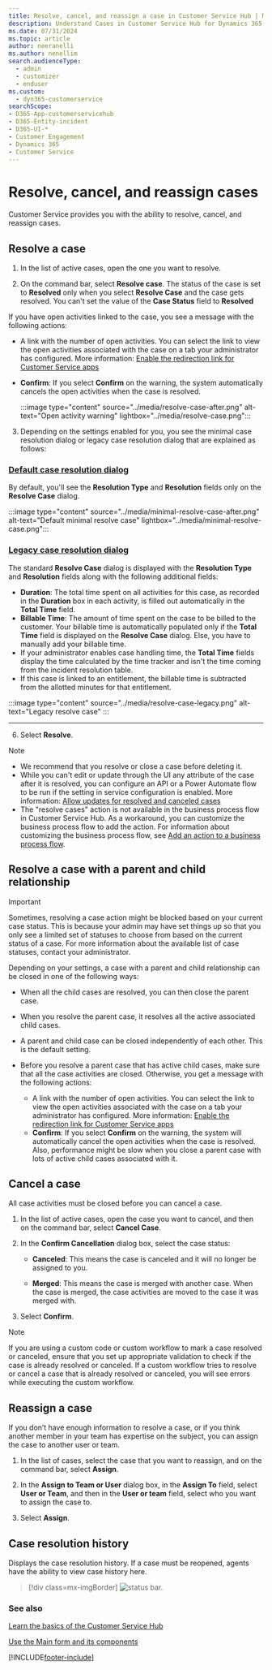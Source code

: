 ```yaml
---
title: Resolve, cancel, and reassign a case in Customer Service Hub | Microsoft Docs
description: Understand Cases in Customer Service Hub for Dynamics 365 Customer Service.
ms.date: 07/31/2024
ms.topic: article
author: neeranelli
ms.author: nenellim
search.audienceType: 
  - admin
  - customizer
  - enduser
ms.custom: 
  - dyn365-customerservice
searchScope:
- D365-App-customerservicehub
- D365-Entity-incident
- D365-UI-*
- Customer Engagement
- Dynamics 365
- Customer Service
---
```


# Resolve, cancel, and reassign cases

Customer Service provides you with the ability to resolve, cancel, and reassign cases. 

## Resolve a case  

1. In the list of active cases, open the one you want to resolve.  

2. On the command bar, select **Resolve case**. The status of the case is set to **Resolved** only when you select **Resolve Case** and the case gets resolved. You can't set the value of the **Case Status** field to **Resolved**

  If you have open activities linked to the case, you see a message with the following actions:
  - A link with the number of open activities. You can select the link to view the open activities associated with the case on a tab your administrator has configured. More information: [Enable the redirection link for Customer Service apps](../administer/add-enhanced-case-management.md#redirect-users-to-a-specific-tab-to-close-the-open-activities-for-a-case)
  - **Confirm**: If you select **Confirm** on the warning, the system automatically cancels the open activities when the case is resolved.
  
      :::image type="content" source="../media/resolve-case-after.png" alt-text="Open activity warning" lightbox="../media/resolve-case.png":::
  
3. Depending on the settings enabled for you, you see the minimal case resolution dialog or legacy case resolution dialog that are explained as follows:

 ### [Default case resolution dialog](#tab/defaultcaseresolutionform)

 By default, you'll see the **Resolution Type** and **Resolution** fields only on the **Resolve Case** dialog.

  :::image type="content" source="../media/minimal-resolve-case-after.png" alt-text="Default minimal resolve case" lightbox="../media/minimal-resolve-case.png"::: 

 ### [Legacy case resolution dialog](#tab/lagacycaseresolutiondialog)
    
 The standard **Resolve Case** dialog is displayed with the **Resolution Type** and **Resolution** fields along with the following additional fields:

   - **Duration**: The total time spent on all activities for this case, as recorded in the **Duration** box in each activity, is filled out automatically in the **Total Time** field.  
   - **Billable Time**: The amount of time spent on the case to be billed to the customer. Your billable time is automatically populated only if the **Total Time** field is displayed on the **Resolve Case** dialog. Else, you have to manually add your billable time.
   - If your administrator enables case handling time, the **Total Time** fields display the time calculated by the time tracker and isn't the time coming from the incident resolution table.
   - If this case is linked to an entitlement, the billable time is subtracted from the allotted minutes for that entitlement.
         
   :::image type="content" source="../media/resolve-case-legacy.png" alt-text="Legacy resolve case" :::

   ---
6.  Select **Resolve**.

> [!NOTE]
> - We recommend that you resolve or close a case before deleting it. 
> - While you can't edit or update through the UI any attribute of the case after it is resolved, you can configure an API or a Power Automate flow to be run if the setting in service configuration is enabled. More information: [Allow updates for resolved and canceled cases](../administer/update-resolved-canceled-cases.md)
> - The "resolve cases" action is not available in the business process flow in Customer Service Hub. As a workaround, you can customize the business process flow to add the action. For information about customizing the business process flow, see [Add an action to a business process flow](/power-automate/create-business-process-flow#add-an-on-demand-action-to-a-business-process-flow).

## Resolve a case with a parent and child relationship  

> [!IMPORTANT]
>
> Sometimes, resolving a case action might be blocked based on your current case status. This is because your admin may have set things up so that you only see a limited set of statuses to choose from based on the current status of a case. For more information about the available list of case statuses, contact your administrator.  

 Depending on your settings, a case with a parent and child relationship can be closed in one of the following ways:  

- When all the child cases are resolved, you can then close the parent case.  

- When you resolve the parent case, it resolves all the active associated child cases.  

- A parent and child case can be closed independently of each other. This is the default setting.
- Before you resolve a parent case that has active child cases, make sure that all the case activities are closed. Otherwise, you get a message with the following actions:
   - A link with the number of open activities. You can select the link to view the open activities associated with the case on a tab your administrator has configured. More information: [Enable the redirection link for Customer Service apps](../administer/add-enhanced-case-management.md)
   - **Confirm**: If you select **Confirm** on the warning, the system will automatically cancel the open activities when the case is resolved. Also, performance might be slow when you close a parent case with lots of active child cases associated with it. 
 
## Cancel a case

 All case activities must be closed before you can cancel a case.  

1. In the list of active cases, open the case you want to cancel, and then on the command bar, select **Cancel Case**.  

2. In the **Confirm Cancellation** dialog box, select the case status:  

    - **Canceled**: This means the case is canceled and it will no longer be assigned to you.  

    - **Merged**: This means the case is merged with another case. When the case is merged, the case activities are moved to the case it was merged with.  

3. Select **Confirm**.  

> [!NOTE]
> If you are using a custom code or custom workflow to mark a case resolved or canceled, ensure that you set up appropriate validation to check if the case is already resolved or canceled. If a custom workflow tries to resolve or cancel a case that is already resolved or canceled, you will see errors while executing the custom workflow.

## Reassign a case

 If you don’t have enough information to resolve a case, or if you think another member in your team has expertise on the subject, you can assign the case to another user or team.  

1. In the list of cases, select the case that you want to reassign, and on the command bar, select **Assign**.  

2. In the **Assign to Team or User** dialog box, in the **Assign To** field, select **User or Team**, and then in the **User or team** field, select who you want to assign the case to.  

3. Select **Assign**.  

## Case resolution history

Displays the case resolution history. If a case must be reopened, agents have the ability to view case history here.

  > [!div class=mx-imgBorder]
  > ![status bar.](../media/case_resolution_16.png "status bar")

### See also

[Learn the basics of the Customer Service Hub](../implement/customer-service-hub-user-guide-basics.md)

[Use the Main form and its components](../../customerengagement/on-premises/customize/use-main-form-and-components.md)
  


[!INCLUDE[footer-include](../../includes/footer-banner.md)]
